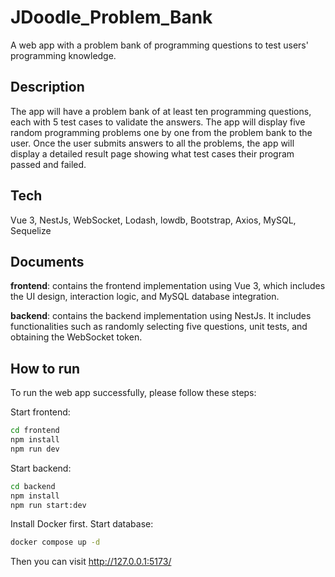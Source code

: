 # JDoodle_Problem_Bank

A web app with a problem bank of programming questions to test users' programming knowledge.

## Description
The app will have a problem bank of at least ten programming questions, each with 5 test cases to validate the answers. The app will display five random programming problems one by one from the problem bank to the user. Once the user submits answers to all the problems, the app will display a detailed result page showing what test cases their program passed and failed.

## Tech
Vue 3, NestJs, WebSocket, Lodash, lowdb, Bootstrap, Axios, MySQL, Sequelize

## Documents
**frontend**: contains the frontend implementation using Vue 3, which includes the UI design, interaction logic, and MySQL database integration.

**backend**: contains the backend implementation using NestJs. It includes functionalities such as randomly selecting five questions, unit tests, and obtaining the WebSocket token.

## How to run
To run the web app successfully, please follow these steps:

Start frontend:
```bash
cd frontend
npm install
npm run dev
```

Start backend:
```bash
cd backend
npm install
npm run start:dev
```

Install Docker first.
Start database:
```bash
docker compose up -d
```

Then you can visit http://127.0.0.1:5173/
